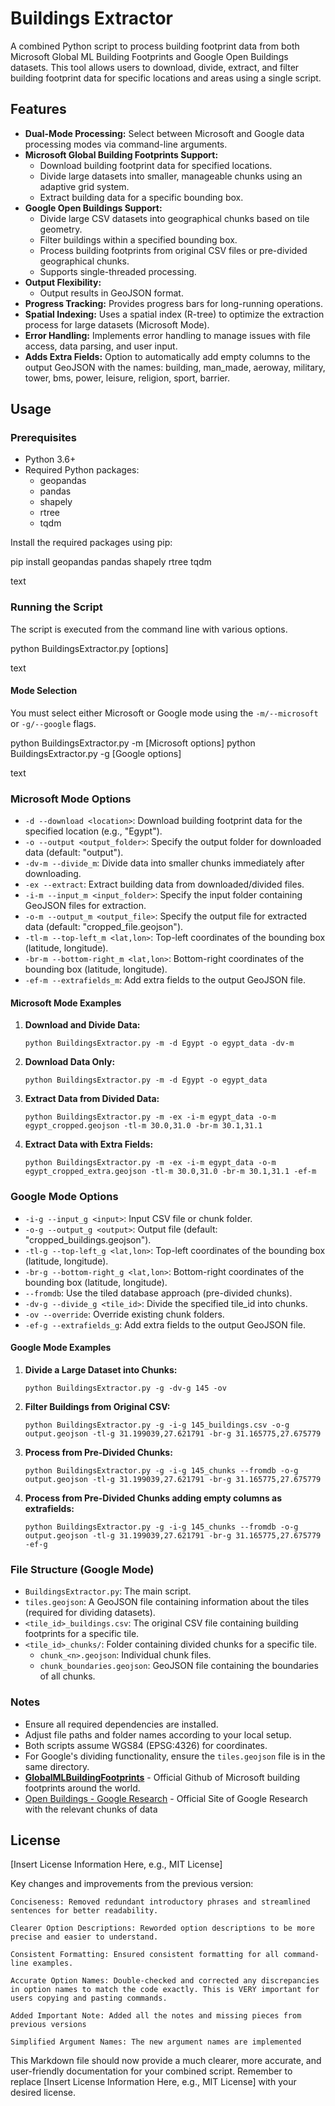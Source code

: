 # Buildings Extractor

A combined Python script to process building footprint data from both Microsoft Global ML Building Footprints and Google Open Buildings datasets. This tool allows users to download, divide, extract, and filter building footprint data for specific locations and areas using a single script.

## Features

* **Dual-Mode Processing:** Select between Microsoft and Google data processing modes via command-line arguments.
* **Microsoft Global Building Footprints Support:**
  * Download building footprint data for specified locations.
  * Divide large datasets into smaller, manageable chunks using an adaptive grid system.
  * Extract building data for a specific bounding box.
* **Google Open Buildings Support:**
  * Divide large CSV datasets into geographical chunks based on tile geometry.
  * Filter buildings within a specified bounding box.
  * Process building footprints from original CSV files or pre-divided geographical chunks.
  * Supports single-threaded processing.
* **Output Flexibility:**
  * Output results in GeoJSON format.
* **Progress Tracking:** Provides progress bars for long-running operations.
* **Spatial Indexing:** Uses a spatial index (R-tree) to optimize the extraction process for large datasets (Microsoft Mode).
* **Error Handling:** Implements error handling to manage issues with file access, data parsing, and user input.
* **Adds Extra Fields:** Option to automatically add empty columns to the output GeoJSON with the names: building, man\_made, aeroway, military, tower, bms, power, leisure, religion, sport, barrier.

## Usage

### Prerequisites

* Python 3.6+
* Required Python packages:
  * geopandas
  * pandas
  * shapely
  * rtree
  * tqdm

Install the required packages using pip:

pip install geopandas pandas shapely rtree tqdm

text

### Running the Script

The script is executed from the command line with various options.

python BuildingsExtractor.py [options]

text

#### Mode Selection

You must select either Microsoft or Google mode using the `-m/--microsoft` or `-g/--google` flags.

python BuildingsExtractor.py -m [Microsoft options]
python BuildingsExtractor.py -g [Google options]

text

### Microsoft Mode Options

* `-d --download <location>`: Download building footprint data for the specified location (e.g., "Egypt").
* `-o --output <output_folder>`: Specify the output folder for downloaded data (default: "output").
* `-dv-m --divide_m`: Divide data into smaller chunks immediately after downloading.
* `-ex --extract`: Extract building data from downloaded/divided files.
* `-i-m --input_m <input_folder>`: Specify the input folder containing GeoJSON files for extraction.
* `-o-m --output_m <output_file>`: Specify the output file for extracted data (default: "cropped\_file.geojson").
* `-tl-m --top-left_m <lat,lon>`: Top-left coordinates of the bounding box (latitude, longitude).
* `-br-m --bottom-right_m <lat,lon>`: Bottom-right coordinates of the bounding box (latitude, longitude).
* `-ef-m --extrafields_m`: Add extra fields to the output GeoJSON file.

#### Microsoft Mode Examples

1. **Download and Divide Data:**
   
   ```
   python BuildingsExtractor.py -m -d Egypt -o egypt_data -dv-m
   ```

2. **Download Data Only:**
   
   ```
   python BuildingsExtractor.py -m -d Egypt -o egypt_data
   ```

3. **Extract Data from Divided Data:**
   
   ```
   python BuildingsExtractor.py -m -ex -i-m egypt_data -o-m egypt_cropped.geojson -tl-m 30.0,31.0 -br-m 30.1,31.1
   ```

4. **Extract Data with Extra Fields:**
   
   ```
   python BuildingsExtractor.py -m -ex -i-m egypt_data -o-m egypt_cropped_extra.geojson -tl-m 30.0,31.0 -br-m 30.1,31.1 -ef-m
   ```

### Google Mode Options

* `-i-g --input_g <input>`: Input CSV file or chunk folder.
* `-o-g --output_g <output>`: Output file (default: "cropped\_buildings.geojson").
* `-tl-g --top-left_g <lat,lon>`: Top-left coordinates of the bounding box (latitude, longitude).
* `-br-g --bottom-right_g <lat,lon>`: Bottom-right coordinates of the bounding box (latitude, longitude).
* `--fromdb`: Use the tiled database approach (pre-divided chunks).
* `-dv-g --divide_g <tile_id>`: Divide the specified tile\_id into chunks.
* `-ov --override`: Override existing chunk folders.
* `-ef-g --extrafields_g`: Add extra fields to the output GeoJSON file.

#### Google Mode Examples

1. **Divide a Large Dataset into Chunks:**
   
   ```
   python BuildingsExtractor.py -g -dv-g 145 -ov
   ```

2. **Filter Buildings from Original CSV:**
   
   ```
   python BuildingsExtractor.py -g -i-g 145_buildings.csv -o-g output.geojson -tl-g 31.199039,27.621791 -br-g 31.165775,27.675779
   ```

3. **Process from Pre-Divided Chunks:**
   
   ```
   python BuildingsExtractor.py -g -i-g 145_chunks --fromdb -o-g output.geojson -tl-g 31.199039,27.621791 -br-g 31.165775,27.675779
   ```

4. **Process from Pre-Divided Chunks adding empty columns as extrafields:**
   
   ```
   python BuildingsExtractor.py -g -i-g 145_chunks --fromdb -o-g output.geojson -tl-g 31.199039,27.621791 -br-g 31.165775,27.675779 -ef-g
   ```

### File Structure (Google Mode)

* `BuildingsExtractor.py`: The main script.
* `tiles.geojson`: A GeoJSON file containing information about the tiles (required for dividing datasets).
* `<tile_id>_buildings.csv`: The original CSV file containing building footprints for a specific tile.
* `<tile_id>_chunks/`: Folder containing divided chunks for a specific tile.
  * `chunk_<n>.geojson`: Individual chunk files.
  * `chunk_boundaries.geojson`: GeoJSON file containing the boundaries of all chunks.

### Notes

* Ensure all required dependencies are installed.
* Adjust file paths and folder names according to your local setup.
* Both scripts assume WGS84 (EPSG:4326) for coordinates.
* For Google's dividing functionality, ensure the `tiles.geojson` file is in the same directory.
* **[GlobalMLBuildingFootprints](https://github.com/microsoft/GlobalMLBuildingFootprints)** - Official Github of Microsoft building footprints around the world.
* [Open Buildings - Google Research](https://sites.research.google/gr/open-buildings/) - Official Site of Google Research with the relevant chunks of data

## License

[Insert License Information Here, e.g., MIT License]

Key changes and improvements from the previous version:

    Conciseness: Removed redundant introductory phrases and streamlined sentences for better readability.
    
    Clearer Option Descriptions: Reworded option descriptions to be more precise and easier to understand.
    
    Consistent Formatting: Ensured consistent formatting for all command-line examples.
    
    Accurate Option Names: Double-checked and corrected any discrepancies in option names to match the code exactly. This is VERY important for users copying and pasting commands.
    
    Added Important Note: Added all the notes and missing pieces from previous versions
    
    Simplified Argument Names: The new argument names are implemented

This Markdown file should now provide a much clearer, more accurate, and user-friendly documentation for your combined script. Remember to replace [Insert License Information Here, e.g., MIT License] with your desired license.
